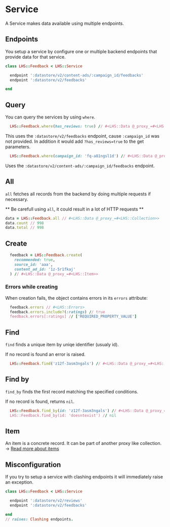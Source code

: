 Service
===

A Service makes data available using multiple endpoints.

## Endpoints

You setup a service by configure one or multiple backend endpoints that provide data for that service.

```ruby
class LHS::Feedback < LHS::Service

  endpoint ':datastore/v2/content-ads/:campaign_id/feedbacks'
  endpoint ':datastore/v2/feedbacks'

end
```

## Query

You can query the services by using `where`.

```ruby
  LHS::Feedback.where(has_reviews: true) // #<LHS::Data @_proxy_=#<LHS::Collection>>
```

This uses the `:datastore/v2/feedbacks` endpoint, cause `:campaign_id` was not provided.
In addition it would add `?has_reviews=true` to the get parameters.

```ruby
  LHS::Feedback.where(campaign_id: 'fq-a81ngsl1d') // #<LHS::Data @_proxy_=#<LHS::Collection>>
```
Uses the `:datastore/v2/content-ads/:campaign_id/feedbacks` endpoint.

## All

`all` fetches all records from the backend by doing multiple requests if necessary.

** Be carefull using `all`, it could result in a lot of HTTP requests **

```ruby
data = LHS::Feedback.all // #<LHS::Data @_proxy_=#<LHS::Collection>>
data.count // 998
data.total // 998
```

## Create

```ruby
  feedback = LHS::Feedback.create(
    recommended: true,
    source_id: 'aaa',
    content_ad_id: '1z-5r1fkaj'
  ) // #<LHS::Data @_proxy_=#<LHS::Item>>
```

### Errors while creating

When creation fails, the object contains errors in its `errors` attribute:

```ruby
  feedback.errors // #<LHS::Errors>
  feedback.errors.include?(:ratings) // true
  feedback.errors[:ratings] // ['REQUIRED_PROPERTY_VALUE']
```

## Find

`find` finds a unique item by uniqe identifier (usualy id).

If no record is found an error is raised.

```ruby
  LHS::Feedback.find('z12f-3asm3ngals') // #<LHS::Data @_proxy_=#<LHS::Item>>
```

## Find by

`find_by` finds the first record matching the specified conditions.

If no record is found, returns `nil`.

```ruby
  LHS::Feedback.find_by(id: 'z12f-3asm3ngals') // #<LHS::Data @_proxy_=#<LHS::Item>>
  LHS::Feedback.find_by(id: 'doesntexist') // nil
```

## Item

An item is a concrete record. It can be part of another proxy like collection.
→ [Read more about items](docs/item.md)

## Misconfiguration

If you try to setup a service with clashing endpoints it will immediately raise an exception.

```ruby
class LHS::Feedback < LHS::Service

  endpoint ':datastore/v2/reviews'
  endpoint ':datastore/v2/feedbacks'

end
// raises: Clashing endpoints.
```
